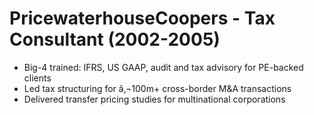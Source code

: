 ﻿# PricewaterhouseCoopers - Tax Consultant (2002-2005)

- Big-4 trained: IFRS, US GAAP, audit and tax advisory for PE-backed clients
- Led tax structuring for â‚¬100m+ cross-border M&A transactions
- Delivered transfer pricing studies for multinational corporations
